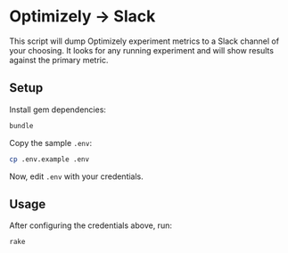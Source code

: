 # Optimizely -> Slack

This script will dump Optimizely experiment metrics to a Slack channel of your choosing. It looks for any running experiment and will show results against the primary metric.

## Setup

Install gem dependencies:

```bash
bundle
```

Copy the sample `.env`:

```bash
cp .env.example .env
```

Now, edit `.env` with your credentials.

## Usage

After configuring the credentials above, run:

```bash
rake
```
